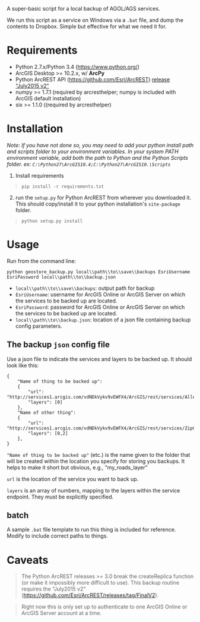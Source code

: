 A super-basic script for a local backup of AGOL/AGS services.

We run this script as a service on Windows via a `.bat` file, and dump the contents to Dropbox. Simple but effective for what we need it for.

# Requirements

* Python 2.7.x/Python 3.4 (https://www.python.org/)
* ArcGIS Desktop >= 10.2.x, w/ **ArcPy**
* Python ArcREST API (https://github.com/Esri/ArcREST) [release "July2015 v2"](https://github.com/Esri/ArcREST/releases/tag/FinalV2)
* numpy >= 1.7.1 (required by arcresthelper; numpy is included with ArcGIS default installation)
* six >= 1.1.0 ((required by arcresthelper)

# Installation

*Note: If you have not done so, you may need to add your python install path and scripts folder to your environment variables. In your system PATH environment variable, add both the path to Python and the Python Scripts folder. ex: `C:\Python27\ArcGIS10.4;C:\Python27\ArcGIS10.\Scripts`*

1. Install requirements
> `pip install -r requirements.txt`
2. run the `setup.py` for Python ArcREST from wherever you downloaded it. This should copy/install it to your python installation's `site-package` folder.
> `python setup.py install`

# Usage

Run from the command line:

```
python geostore_backup.py local\\path\\to\\save\\backups EsriUsername EsriPassword local\\path\\to\\backup.json
```

* `local\\path\\to\\save\\backups`: output path for backup
* `EsriUsername`: username for ArcGIS Online or ArcGIS Server on which the services to be backed up are located.
* `EsriPassword`: password for ArcGIS Online or ArcGIS Server on which the services to be backed up are located.
* `local\\path\\to\\backup.json`: location of a json file containing backup config parameters.

## The backup `json` config file

Use a json file to indicate the services and layers to be backed up. It should look like this:

```
{
    "Name of thing to be backed up":
    {
        "url": "http://services1.arcgis.com/vdNDkVykv9vEWFX4/ArcGIS/rest/services/Allegheny_County_Municipal_Boundaries/FeatureServer",
        "layers": [0]
    },
    "Name of other thing":
    {
        "url": "http://services1.arcgis.com/vdNDkVykv9vEWFX4/ArcGIS/rest/services/ZipCodes/FeatureServer",
        "layers": [0,2]
    },
}
```

`"Name of thing to be backed up"` (etc.) is the name given to the folder that will be created within the location you specify for storing you backups. It helps to make it short but obvious, e.g., "my_roads_layer"

`url` is the location of the service you want to back up.

`layers` is an array of numbers, mapping to the layers within the service endpoint. They must be explicitly specified.

## batch

A sample `.bat` file template to run this thing is included for reference. Modify to include correct paths to things.


# Caveats

> The Python ArcREST releases >= 3.0 break the createReplica function (or make it impossibly more difficult to use). This backup routine requires the "July2015 v2" (https://github.com/Esri/ArcREST/releases/tag/FinalV2).

> Right now this is only set up to authenticate to one ArcGIS Online or ArcGIS Server account at a time.
